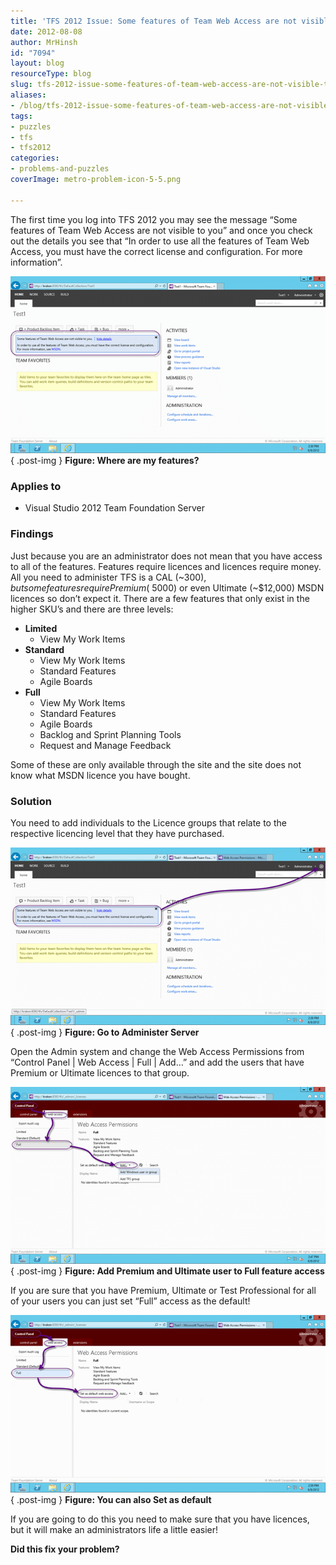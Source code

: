 ```yaml
---
title: 'TFS 2012 Issue: Some features of Team Web Access are not visible to you'
date: 2012-08-08
author: MrHinsh
id: "7094"
layout: blog
resourceType: blog
slug: tfs-2012-issue-some-features-of-team-web-access-are-not-visible-to-you
aliases:
- /blog/tfs-2012-issue-some-features-of-team-web-access-are-not-visible-to-you
tags:
- puzzles
- tfs
- tfs2012
categories:
- problems-and-puzzles
coverImage: metro-problem-icon-5-5.png

---
```



The first time you log into TFS 2012 you may see the message “Some features of Team Web Access are not visible to you” and once you check out the details you see that “In order to use all the features of Team Web Access, you must have the correct license and configuration. For more information”.

[![image](images/image_thumb42-1-1.png "image")](http://blog.hinshelwood.com/files/2012/08/image42.png)  
{ .post-img }
**Figure: Where are my features?**

### Applies to

- Visual Studio 2012 Team Foundation Server

### Findings

Just because you are an administrator does not mean that you have access to all of the features. Features require licences and licences require money. All you need to administer TFS is a CAL (~$300), but some features require Premium (~$5000) or even Ultimate (~$12,000) MSDN licences so don’t expect it. There are a few features that only exist in the higher SKU’s and there are three levels:

- **Limited**
  - View My Work Items
- **Standard**
  - View My Work Items
  - Standard Features
  - Agile Boards
- **Full**
  - View My Work Items
  - Standard Features
  - Agile Boards
  - Backlog and Sprint Planning Tools
  - Request and Manage Feedback

Some of these are only available through the site and the site does not know what MSDN licence you have bought.

### Solution

You need to add individuals to the Licence groups that relate to the respective licencing level that they have purchased.

[![image](images/image_thumb43-2-2.png "image")](http://blog.hinshelwood.com/files/2012/08/image43.png)  
{ .post-img }
**Figure: Go to Administer Server**

Open the Admin system and change the Web Access Permissions from “Control Panel | Web Access | Full | Add…” and add the users that have Premium or Ultimate licences to that group.

[![image](images/image_thumb44-3-3.png "image")](http://blog.hinshelwood.com/files/2012/08/image44.png)  
{ .post-img }
**Figure: Add Premium and Ultimate user to Full feature access**

If you are sure that you have Premium, Ultimate or Test Professional for all of your users you can just set “Full” access as the default!

[![image](images/image_thumb45-4-4.png "image")](http://blog.hinshelwood.com/files/2012/08/image45.png)  
{ .post-img }
**Figure: You can also Set as default**

If you are going to do this you need to make sure that you have licences, but it will make an administrators life a little easier!

**Did this fix your problem?**


